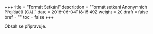 +++
title = "Formát Setkání"
description = "Formát setkani Anonymních Přejídačů (OA)."
date = 2018-06-04T18:15:49Z
weight = 20
draft = false
bref = ""
toc = false
+++

<p>Obsah se připravuje.</p>
